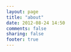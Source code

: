 ```yaml
---
layout: page
title: "about"
date: 2012-08-24 14:50
comments: false
sharing: false
footer: true
---
```


